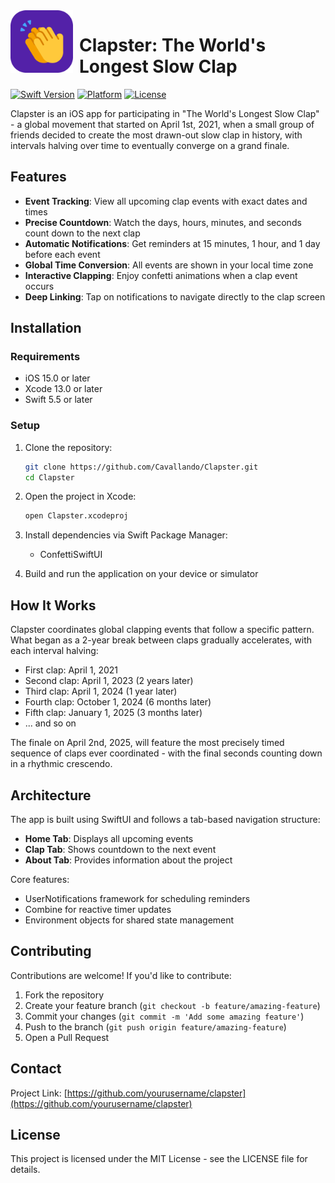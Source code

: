 <div>
    <img src="./assets/icon.png" width="100" height="100" style="margin-right: 10px;" alt="Clapster App Icon" align="left"/>
</div>

# Clapster: The World's Longest Slow Clap

[![Swift Version](https://img.shields.io/badge/Swift-5.5-orange.svg)](https://swift.org)
[![Platform](https://img.shields.io/badge/Platform-iOS-blue.svg)](https://developer.apple.com/ios/)
[![License](https://img.shields.io/badge/License-MIT-green.svg)](LICENSE)


Clapster is an iOS app for participating in "The World's Longest Slow Clap" - a global movement that started on April 1st, 2021, when a small group of friends decided to create the most drawn-out slow clap in history, with intervals halving over time to eventually converge on a grand finale.


## Features

- **Event Tracking**: View all upcoming clap events with exact dates and times
- **Precise Countdown**: Watch the days, hours, minutes, and seconds count down to the next clap
- **Automatic Notifications**: Get reminders at 15 minutes, 1 hour, and 1 day before each event
- **Global Time Conversion**: All events are shown in your local time zone
- **Interactive Clapping**: Enjoy confetti animations when a clap event occurs
- **Deep Linking**: Tap on notifications to navigate directly to the clap screen

## Installation

### Requirements
- iOS 15.0 or later
- Xcode 13.0 or later
- Swift 5.5 or later

### Setup
1. Clone the repository:
   ```bash
   git clone https://github.com/Cavallando/Clapster.git
   cd Clapster
   ```

2. Open the project in Xcode:
   ```bash
   open Clapster.xcodeproj
   ```

3. Install dependencies via Swift Package Manager:
   - ConfettiSwiftUI

4. Build and run the application on your device or simulator

## How It Works

Clapster coordinates global clapping events that follow a specific pattern. What began as a 2-year break between claps gradually accelerates, with each interval halving:

- First clap: April 1, 2021
- Second clap: April 1, 2023 (2 years later)
- Third clap: April 1, 2024 (1 year later)
- Fourth clap: October 1, 2024 (6 months later)
- Fifth clap: January 1, 2025 (3 months later)
- ... and so on

The finale on April 2nd, 2025, will feature the most precisely timed sequence of claps ever coordinated - with the final seconds counting down in a rhythmic crescendo.

## Architecture

The app is built using SwiftUI and follows a tab-based navigation structure:
- **Home Tab**: Displays all upcoming events
- **Clap Tab**: Shows countdown to the next event
- **About Tab**: Provides information about the project

Core features:
- UserNotifications framework for scheduling reminders
- Combine for reactive timer updates
- Environment objects for shared state management

## Contributing

Contributions are welcome! If you'd like to contribute:

1. Fork the repository
2. Create your feature branch (`git checkout -b feature/amazing-feature`)
3. Commit your changes (`git commit -m 'Add some amazing feature'`)
4. Push to the branch (`git push origin feature/amazing-feature`)
5. Open a Pull Request

## Contact

Project Link: [https://github.com/yourusername/clapster](https://github.com/yourusername/clapster)

## License

This project is licensed under the MIT License - see the LICENSE file for details.
